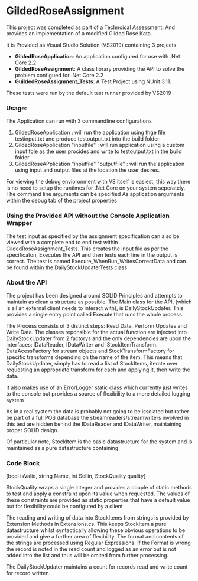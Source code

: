 # GildedRoseAssignment

This project was completed as part of a Technoical Assessment. And provides an implementation of a modified Gilded Rose Kata.

It is Provided as Visual Studio Solution (VS2019) containing 3 projects

* **GildedRoseApplication**: An application configured for use with .Net Core 2.2
* **GildedRoseAssignment**: A class library providing the API to solve the problem configued for .Net Core 2.2
* **GuildedRoseAssignment_Tests**: A Test Project using NUnit 3.11. 

These tests were run by the default test runner provided by VS2019

### Usage:

The Application can run with 3 commandline configurations

1) GildedRoseApplication : will run the application using thge file testinput.txt and produce testoutput.txt into the build folder
2) GildedRoseApplication "inputfile" : will run application using a custom input fole as the user procides and write to testoutput.txt in the build folder
3) GildedRoseAPplication "inputfile" "outputfile" : will run the application using input and output files at the location the user desires.

For viewing the debug envioronment with VS itself is easiest, this way there is no need to setup the runtimes for .Net Core on your system 
seperately. The command line arguments can be specified As application arguments within the debug tab of the project properties

### Using the Provided API without the Console Application Wrapper 

The test input as specified by the assignment specification can also be viewed with a complete end to end test within GildedRoseAssignment_Tests. This creates the 
input file as per the specificaton, Executes the API and then tests each line in the output is correct.  The test is named Execute_WhenRun_WritesCorrectData and can 
be found within the DailyStockUpdaterTests class

### About the API

The project has been designed around SOLID Principles and attempts to maintain as clean a structure as possible. The Main class for the  API, (which is all an 
external client needs to interact with), is DailyStockUpdater. This provides a single entry point called Execute that runs the whole process. 

The Process consists of 3 distinct steps: Read Data, Perform Updates and Write Data. The classes reponsible for the actual function are injected into
DailyStockUpdater from 2 factorys and the only dependencies are upon the interfaces: IDataReader, IDataWriter and IStockItemTransform. 
DataAcessFactory for stream objects and StockTransformFactory for specific transforms depending on the name of the item. This means that 
DailyStockUpdater, simply has to read a list of StockItems, iterate over requesting an appropriate transform for each and applying it, then
write the data. 

It also makes use of an ErrorLogger static class which currently just writes to the console but provides a source of flexibility to a more
detailed logging system 

As in a real system the data is probably not going to be issolated but rather be part of a full POS database the streamreaders/streamwriters 
involved in this test are hidden behind the IDataReader and IDataWriter, maintaining proper SOLID design.

Of particular note, StockItem is the basic datastructure for the system and is maintained as a pure datastructure containing 
### Code Block
[bool isValid, 
string Name,
int Sellin,
StockQuality quality]

StockQuality wraps a single integer and provides a couple of static methods to test and apply a constraint upon its value when requested.
The values of these constraints are provided as static properties that have a default value but for flexibility could be configured by a client

The reading and writing of data into StockItems from strings is provided by Extension Methods in Extensions.cs. This keeps StockItem a pure datastructure whilst 
syntactically allowing these obvious operations to be provided and give a further area of flexibility. The format and contents of the strings are processed using 
Regular Expressions. If the Format is wrong the record is noted in the read count and logged as an error but is not added into the list and thus will be omited from 
further processing.   

The DailyStockUpdater maintains a count for records read and write count for record written. 


